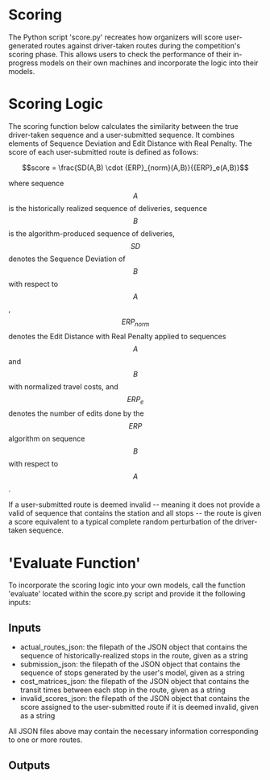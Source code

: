 # Scoring
The Python script 'score.py' recreates how organizers will score user-generated routes against driver-taken routes during the competition's scoring phase. This allows users to check the performance of their in-progress models on their own machines and incorporate the logic into their models.

# Scoring Logic
The scoring function below calculates the similarity between the true driver-taken sequence and a user-submitted sequence. It combines elements of Sequence Deviation and Edit Distance with Real Penalty. The score of each user-submitted route is defined as follows:

$$score = \frac{SD(A,B) \cdot {ERP}_{norm}(A,B)}{{ERP}_e(A,B)}$$

where sequence $$A$$ is the historically realized sequence of deliveries, sequence $$B$$ is the algorithm-produced sequence of deliveries, $$SD$$ denotes the Sequence Deviation of $$B$$ with respect to $$A$$, $$ERP_{norm}$$ denotes the Edit Distance with Real Penalty applied to sequences $$A$$ and $$B$$ with normalized travel costs, and $${ERP}_e$$ denotes the number of edits done by the $$ERP$$ algorithm on sequence $$B$$ with respect to $$A$$. 

If a user-submitted route is deemed invalid -- meaning it does not provide a valid of sequence that contains the station and all stops -- the route is given a score equivalent to a typical complete random perturbation of the driver-taken sequence. 

# 'Evaluate Function'
To incorporate the scoring logic into your own models, call the function 'evaluate' located within the score.py script and provide it the following inputs:

## Inputs
- actual_routes_json: the filepath of the JSON object that contains the sequence of historically-realized stops in the route, given as a string
- submission_json: the filepath of the JSON object that contains the sequence of stops generated by the user's model, given as a string
- cost_matrices_json: the filepath of the JSON object that contains the transit times between each stop in the route, given as a string
- invalid_scores_json: the filepath of the JSON object that contains the score assigned to the user-submitted route if it is deemed invalid, given as a string

All JSON files above may contain the necessary information corresponding to one or more routes. 

## Outputs
